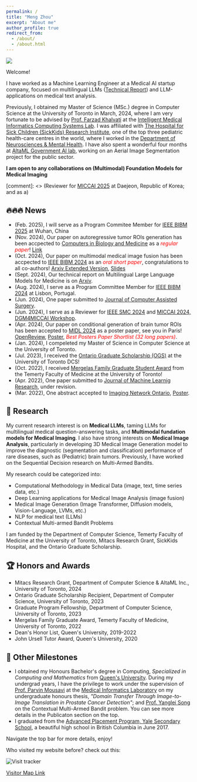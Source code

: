 ```yaml
---
permalink: /
title: "Meng Zhou"
excerpt: "About me"
author_profile: true
redirect_from: 
  - /about/
  - /about.html
---
```

![](http://simonZhou86.github.io/images/name_chinese.png)

Welcome!

I have worked as a Machine Learning Engineer at a Medical AI startup company, focused on multilingual LLMs ([Technical Report](https://arxiv.org/abs/2409.05732)) and LLM-applications on medical text analysis.

Previously, I obtained my Master of Science (MSc.) degree in Computer Science at the University of Toronto in March, 2024, where I am very fortunate to be advised by [Prof. Farzad Khalvati](https://medical-imaging.utoronto.ca/faculty/farzad-khalvati) at the [Intelligent Medical Informatics Computing Systems Lab](https://imics.ca/). I was affiliated with [The Hospital for Sick Children (SickKids) Research Institute](https://www.sickkids.ca/en/research/about-research-institute/), one of the top three pediatric health-care centres in the world, where I worked in the [Department of Neurosciences & Mental Health](https://www.sickkids.ca/en/research/research-programs/neurosciences-mental-health/). I have also spent a wonderful four months at [AltaML Government AI lab](https://www.govlab.ai/), working on an Aerial Image Segmentation project for the public sector.

**I am open to any collaborations on (Multimodal) Foundation Models for Medical Imaging**


[comment]: <> (Reviewer for [MICCAI 2025](https://conferences.miccai.org/2025/en/default.asp) at Daejeon, Republic of Korea; and as a)

## 🔥🔥🔥 News
- (Feb. 2025), I will serve as a Program Commitee Member for [IEEE BIBM 2025](https://ieeebibm.org/BIBM2025) at Wuhan, China
- (Nov. 2024), Our paper on autoregressive tumor ROIs generation has been accpected to [Computers in Biology and Medicine](https://www.sciencedirect.com/journal/computers-in-biology-and-medicine) as a <span style="color:red">*regular paper*</span>! [Link](https://www.sciencedirect.com/science/article/abs/pii/S0010482524015877)
- (Oct. 2024), Our paper on multimodal medical image fusion has been accpected to [IEEE BIBM 2024](https://ieeebibm.org/BIBM2024) as an <span style="color:red">*oral short paper*</span>, congratulations to all co-authors! [Arxiv Extended Version](https://arxiv.org/abs/2411.11799), [Slides](http://simonZhou86.github.io/files/EHDRAN_slides.pdf)
- (Sept. 2024), Our technical report on Multilingual Large Language Models for Medicine is on [Arxiv](https://arxiv.org/abs/2409.05732).
- (Aug. 2024), I serve as a Program Committee Member for [IEEE BIBM 2024](https://ieeebibm.org/BIBM2024) at Lisbon, Portugal.
- (Jun. 2024), One paper submitted to [Journal of Computer Assisted Surgery](https://www.tandfonline.com/journals/icsu21).
- (Jun. 2024), I serve as a Reviewer for [IEEE SMC 2024](https://www.ieeesmc2024.org/home) and [MICCAI 2024, DGM4MICCAI Workshop](https://dgm4miccai.github.io/#overview).
- (Apr. 2024), Our paper on conditional generation of brain tumor ROIs has been accepted to [MIDL 2024](https://2024.midl.io/) as a poster paper, see you in Paris! [OpenReview](https://openreview.net/forum?id=LLoSHPorlM), [Poster](http://simonZhou86.github.io/files/MIDL_Poster_final.pdf), <span style="color:red">*Best Posters Paper Shortlist (32 long papers)*</span>.
- (Jan. 2024), I compeleted my Master of Science in Computer Science at the University of Toronto.
- (Jul. 2023), I received the [Ontario Graduate Scholarship (OGS)](https://www.sgs.utoronto.ca/awards/ontario-graduate-scholarship/) at the University of Toronto DCS!
- (Oct. 2022), I received [Mergelas Family Graduate Student Award](https://medical-imaging.utoronto.ca/news/mergelas-award-recipients-announced) from the Temerty Faculty of Medicine at the University of Toronto!
- (Apr. 2022), One paper submitted to [Journal of Machine Learnig Research](https://www.jmlr.org/), under revision.
- (Mar. 2022), One abstract accepted to [Imaging Network Ontario](https://www.imno.ca/), [Poster](http://simonZhou86.github.io/files/P1-1_Zhou_Meng.pdf).


## 📖 Research
My current research interest is on **Medical LLMs**, taming LLMs for multilingual medical question-answering tasks, and **Multimodal fundation models for Medical Imaging**. I also have strong interests on **Medical Image Analysis**, particularly in developing 3D Medical Image Generation model to improve the diagnostic (segmentation and classification) performance of rare diseases, such as (Pediatric) brain tumors. Previously, I have worked on the Sequential Decision research on Multi-Armed Bandits.

My research could be categorized into:
  - Computational Methodology in Medical Data (image, text, time series data, etc.)
  - Deep Learning applications for Medical Image Analysis (image fusion)
  - Medical Image Generation (Image Transformer, Diffusion models, Vision-Language, LVMs, etc.)
  - NLP for medical text (LLMs)
  - Contextual Multi-armed Bandit Problems

I am funded by the Department of Computer Science, Temerty Faculty of Medicine at the University of Toronto, Mitacs Research Grant, SickKids Hospital, and the Ontario Graduate Scholarship.


## 🏆 Honors and Awards
- Mitacs Research Grant, Department of Computer Science & AltaML Inc., University of Toronto, 2024
- Ontario Graduate Scholarship Recipient, Department of Computer Science, University of Toronto, 2023
- Graduate Program Fellowship, Department of Computer Science, University of Toronto, 2023
- Mergelas Family Graduate Award, Temerty Faculty of Medicine, University of Toronto, 2022
- Dean's Honor List, Queen's University, 2019-2022
- John Ursell Tutor Award, Queen's University, 2020


## 🚩 Other Milestones
- I obtained my Honours Bachelor's degree in Computing, *Specialized in Computing and Mathematics* from [Queen's University](https://www.queensu.ca/). During my undergrad years, I have the privilege to work under the supervision of [Prof. Parvin Mousavi](https://www.cs.queensu.ca/people/Parvin/Mousavi) at the [Medical Informatics Laboratory](https://medi.cs.queensu.ca/) on my undergraduate honours thesis, *"Domain Transfer Through Image-to-Image Translation in Prostate Cancer Detection"*; and [Prof. Yanglei Song](https://sites.google.com/view/yangleisong) on the Contextual Multi-Armed Bandit problem. You can see more details in the Publicaton section on the top. 
- I graduated from the [Advanced Placement Program, Yale Secondary School](https://yale.abbyschools.ca/), a beautiful high school in British Columbia in June 2017.


Navigate the top bar for more details, enjoy!

Who visited my website before? check out this:

![Visit tracker](https://clustrmaps.com/map_v2.png?d=J-NsD83hGHTyToBRLFxnexK8pRjz_RJvImjuuaTU6JE&cl=ffffff)

[Visitor Map Link](https://clustrmaps.com/site/1bo9o)